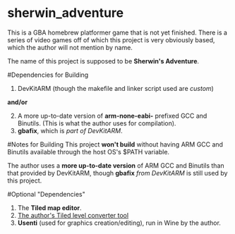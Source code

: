 sherwin_adventure
=================

This is a GBA homebrew platformer game that is not yet finished.  There is
a series of video games off of which this project is very obviously based,
which the author will not mention by name.

The name of this project is supposed to be **Sherwin's Adventure**.

#Dependencies for Building
1.  DevKitARM (though the makefile and linker script used are *custom*)

  **and/or**

2.  A more up-to-date version of **arm-none-eabi-** prefixed GCC and
Binutils.  (This is what the author uses for compilation).
3.  **gbafix**, which is *part of DevKitARM*.

#Notes for Building
This project **won't build** without having ARM GCC and Binutils available
through the host OS's $PATH variable.

The author uses a **more up-to-date version** of ARM GCC and Binutils than
that provided by DevKitARM, though **gbafix** *from DevKitARM* is still
used by this project.


#Optional "Dependencies"
1.  The **Tiled map editor**.
2.  [The author's Tiled level converter tool](https://github.com/fl4shk/tiled_level_converter)
3.  **Usenti** (used for graphics creation/editing), run in Wine by the author.

